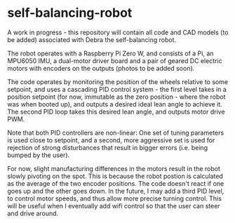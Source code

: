 # self-balancing-robot

A work in progress - this repository will contain all code and CAD models (to be added) associated with Debra the self-balancing robot. 

The robot operates with a Raspberry Pi Zero W, and consists of a Pi, an MPU6050 IMU, a dual-motor driver board and a pair of geared DC electric motors with encoders on the outputs (photos to be added soon).

The code operates by monitoring the position of the wheels relative to some setpoint, and uses a cascading PID control system - the first level takes in a position setpoint (for now, immutable as the zero position - where the robot was when booted up), and outputs a desired ideal lean angle to achieve it. The second PID loop takes this desired lean angle, and outputs motor drive PWM. 

Note that both PID controllers are non-linear: One set of tuning parameters is used close to setpoint, and a second, more aggressive set is used for rejection of strong disturbances that result in bigger errors (i.e. being bumped by the user).

For now, slight manufacturing differences in the motors result in the robot slowly pivoting on the spot. This is because the robot postion is calculated as the average of the two encoder positions. The code doesn't react if one goes up and the other goes down. In the future, I may add a third PID level, to control motor speeds, and thus allow more precise turning control. This will be useful when I eventually add wifi control so that the user can steer and drive around.
